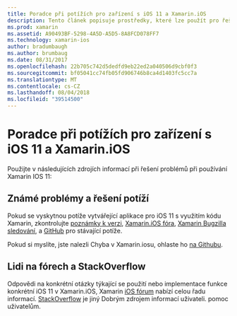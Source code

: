 ```yaml
---
title: Poradce při potížích pro zařízení s iOS 11 a Xamarin.iOS
description: Tento článek popisuje prostředky, které lze použít pro řešení problémů při vývoji aplikace Xamarin.iOS. Popisuje hlášení chyb, poznámky k verzi, blogu Xamarinu vydané verze a možnosti odborné pomoci.
ms.prod: xamarin
ms.assetid: A90493BF-5298-4A5D-A5D5-8A8FCD078FF7
ms.technology: xamarin-ios
author: bradumbaugh
ms.author: brumbaug
ms.date: 08/31/2017
ms.openlocfilehash: 22b705c742d5dedfd9eb22ed2a040506d9cbf0f3
ms.sourcegitcommit: bf05041cc74fb05fd906746b8ca4d1403fc5cc7a
ms.translationtype: MT
ms.contentlocale: cs-CZ
ms.lasthandoff: 08/04/2018
ms.locfileid: "39514500"
---
```

# <a name="troubleshooting-tips-for-ios-11-and-xamarinios"></a>Poradce při potížích pro zařízení s iOS 11 a Xamarin.iOS

Použijte v následujících zdrojích informací při řešení problémů při používání Xamarin IOS 11:

## <a name="known-issues-and-troubleshooting"></a>Známé problémy a řešení potíží

Pokud se vyskytnou potíže vytvářející aplikace pro iOS 11 s využitím kódu Xamarin, zkontrolujte [poznámky k verzi](http://releases.xamarin.com/), [Xamarin.iOS fóra](https://forums.xamarin.com/categories/ios), [Xamarin Bugzilla sledování](https://bugzilla.xamarin.com/query.cgi?product=iOS), a [ GitHub](https://github.com/xamarin/xamarin-macios/issues) pro stávající potíže.

Pokud si myslíte, jste nalezli Chyba v Xamarin.iosu, ohlaste ho [na Githubu](https://github.com/xamarin/xamarin-macios/issues).

## <a name="forums-and-stackoverflow"></a>Lidi na fórech a StackOverflow

Odpovědi na konkrétní otázky týkající se použití nebo implementace funkce konkrétní iOS 11 v Xamarin.iOS, Xamarin [iOS fórum](http://forums.xamarin.com/categories/ios) nabízí celou řadu informací. [StackOverflow](http://stackoverflow.com/search?tab=newest&q=xamarin) je jiný Dobrým zdrojem informací uživateli. pomoc uživatelům.
